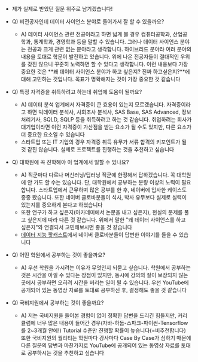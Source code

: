 - 제가 실제로 받았던 질문 위주로 남기겠습니다!
- Q) 비전공자인데 데이터 사이언스 분야로 들어가서 잘 할 수 있을까요?
	- A) 데이터 사이언스 관련 전공이라고 하면 넓게 볼 경우 컴퓨터공학과, 산업공학과, 통계학과, 경영학과 등을 말할 수 있습니다. 그러나 데이터 사이언스 분야는 전공과 크게 관련 없는 분야라고 생각합니다. 하이브리드 분야라 여러 분야의 내용을 토대로 학문이 발전하고 있습니다. 위에 나온 전공자들이 절대적인 우위를 갖진 않으니 꾸준히 노력하면 할 수 있다고 생각합니다. 이런 내용보다 가장 중요한 것은 **왜 데이터 사이언스 분야가 하고 싶은지? 진짜 하고싶은지?**에 대해 고민하는 것입니다. 목표가 명확해지는 것이 가장 중요한 것 같습니다

- Q) 특정 자격증을 취득하려고 하는데 취업에 도움이 될까요?
	- A) 데이터 분석 업계에서 자격증이 큰 효용이 있는지 모르겠습니다. 자격증이라고 하면 빅데이터 분석사, 사회조사 분석사, SAS Base, SAS Advanced, 정보처리기사, SQLD, SQLP 등을 취득하려고 하는 것 같습니다. 취업하려는 회사가 대기업이라면 이런 자격증이 가산점을 받는 요소가 될 수도 있지만, 다른 요소가 더 중요한 요소일 수 있습니다
	- 스타트업 또는 IT 기업의 경우 자격증 취득 유무가 서류 합격의 키포인트가 될 것 같진 않습니다. 실제로 프로젝트를 진행하는 것을 추천하고 싶습니다

- Q) 대학원에 꼭 진학해야 이 업계에서 일할 수 있나요?
	- A) 직군마다 다르나 머신러닝/딥러닝 직군에 한정해서 답하겠습니다. 꼭 대학원에 안 가도 할 수는 있습니다. 단, 대학원에서 공부하는 분량 이상의 노력이 필요합니다. 스타트업에서 근무하며 많은 공부를 한 후, 네이버에 입사한 케이스도 종종 봤습니다. 또한 네이버 클로바분들이 석사, 박사 유무보다 실제로 실력이 있는지를 중요하게 본다고 하셨습니다
	- 또한 연구가 하고 싶은지(아카데미에서 논문을 내고 싶은지), 현실의 문제를 풀고 싶은지에 따라 다른 것 같습니다. 위에서 말한 "왜 데이터 사이언스를 하고 싶은지"와 연결되서 고민해보시면 좋을 것 같습니다
	- [데이터 지능 팟캐스트](https://www.youtube.com/watch?v=Vm0gQ2eUtBs)에서 네이버 클로바분들이 답변한 이야기를 들을 수 있습니다

- Q) 어떤 학원에서 공부하는 것이 좋을까요? 
	- A) 우선 학원을 가시려는 이유가 무엇인지 되묻고 싶습니다. 학원에서 공부하는 것은 시간을 아낄 수 있다는 장점이 있지만, 동시에 강의의 질이 보장되지 않는 곳에서 공부하면 오히려 시간을 버리는 일이 될 수 있습니다. 우선 YouTube에 공개되어 있는 동영상 자료를 토대로 공부하신 후, 결정해도 좋을 것 같습니다

- Q) 국비지원에서 공부하는 것이 좋을까요?
	- A) 저는 국비지원을 들어본 경험이 없어 정확한 답변을 드리긴 힘들지만, 커리큘럼에 너무 많은 내용이 들어간 경우(자바-하둡-스파크-파이썬-Tensorflow를 2~3개월 안에!) Tutorial 수준만 진행할 확률이 높습니다(=비추천합니다) 또한 국비지원의 퀄리티는 학원마다 강사마다 Case By Case가 심하기 때문에 다른 질문의 답변과 마찬가지로 YouTube에 공개되어 있는 동영상 자료를 토대로 공부하시는 것을 추천하고 싶습니다